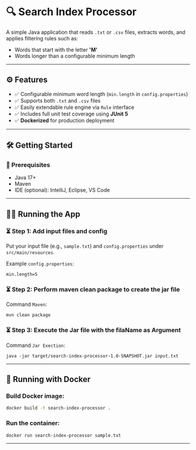 # 🔍 Search Index Processor

A simple Java application that reads `.txt` or `.csv` files, extracts words, and applies filtering rules such as:
- Words that start with the letter **'M'**
- Words longer than a configurable minimum length

---

## ⚙️ Features

- ✅ Configurable minimum word length (`min.length` in `config.properties`)
- ✅ Supports both `.txt` and `.csv` files
- ✅ Easily extendable rule engine via `Rule` interface
- ✅ Includes full unit test coverage using **JUnit 5**
- ✅ **Dockerized** for production deployment

---

## 🛠️ Getting Started

### 🔧 Prerequisites

- Java 17+
- Maven
- IDE (optional): IntelliJ, Eclipse, VS Code

---

## 🏃‍♂️ Running the App

### ⏳ Step 1: Add input files and config

Put your input file (e.g., `sample.txt`) and `config.properties` under `src/main/resources`.

Example `config.properties`:
```properties
min.length=5
```

### ⏳ Step 2: Perform maven clean package to create the jar file

Command `Maven`:
```properties
mvn clean package
```

### ⏳ Step 3: Execute the Jar file with the filaName as Argument

Command `Jar Exection`:
```properties
java -jar target/search-index-processor-1.0-SNAPSHOT.jar input.txt
```

---

## 🐳 Running with Docker

### Build Docker image:

```bash
docker build -t search-index-processor .
```
### Run the container:

```bash
docker run search-index-processor sample.txt
```

---